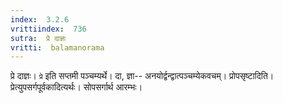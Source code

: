 ```yaml
---
index:  3.2.6
vrittiindex:  736
sutra:  प्रे दाज्ञः
vritti:  balamanorama 
---
```


प्रे दाज्ञः। `प्रे` इति सप्तमी पञ्चम्यर्थे। दा, ज्ञा-- अनयोर्द्वन्द्वात्पञ्चम्येकवचम्। प्रोपसृष्टादिति। प्रेत्युपसर्गपूर्वकादित्यर्थः। सोपसर्गार्थ आरम्भः। 


